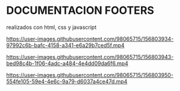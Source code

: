 # DOCUMENTACION FOOTERS

realizados con html, css y javascript

https://user-images.githubusercontent.com/98065715/156803934-97992c6b-bafc-4158-a341-e6a29b7ced5f.mp4


https://user-images.githubusercontent.com/98065715/156803943-bed98c4b-1f06-4adc-a484-4e4dd09da6f6.mp4


https://user-images.githubusercontent.com/98065715/156803950-554fe105-59e4-4e6c-9a79-d6037a4ce47d.mp4
